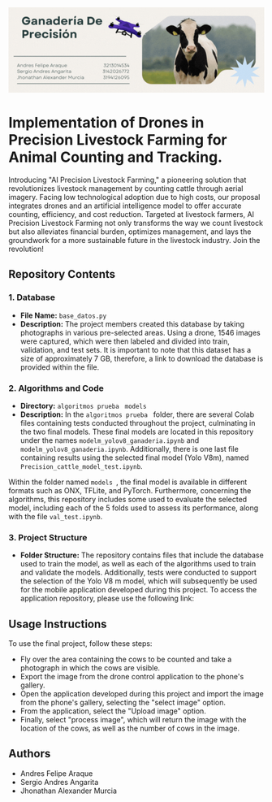   ![./Ganaderia.gif](./Ganaderia.gif)

# Implementation of Drones in Precision Livestock Farming for Animal Counting and Tracking.

Introducing "AI Precision Livestock Farming," a pioneering solution that revolutionizes livestock management by counting cattle through aerial imagery. Facing low technological adoption due to high costs, our proposal integrates drones and an artificial intelligence model to offer accurate counting, efficiency, and cost reduction. Targeted at livestock farmers, AI Precision Livestock Farming not only transforms the way we count livestock but also alleviates financial burden, optimizes management, and lays the groundwork for a more sustainable future in the livestock industry. Join the revolution!

## Repository Contents

### 1. Database

- **File Name:** `base_datos.py`
- **Description:** 
The project members created this database by taking photographs in various pre-selected areas. Using a drone, 1546 images were captured, which were then labeled and divided into train, validation, and test sets. It is important to note that this dataset has a size of approximately 7 GB, therefore, a link to download the database is provided within the file.


### 2. Algorithms and Code

- **Directory:** `algoritmos prueba ` `models `
- **Description:** In the  `algoritmos prueba ` folder, there are several Colab files containing tests conducted throughout the project, culminating in the two final models. These final models are located in this repository under the names `modelm_yolov8_ganaderia.ipynb` and `modelm_yolov8_ganaderia.ipynb`. Additionally, there is one last file containing results using the selected final model (Yolo V8m), named `Precision_cattle_model_test.ipynb`.

Within the folder named `models `, the final model is available in different formats such as ONX, TFLite, and PyTorch. Furthermore, concerning the algorithms, this repository includes some used to evaluate the selected model, including each of the 5 folds used to assess its performance, along with the file `val_test.ipynb`.

### 3. Project Structure

- **Folder Structure:** 
The repository contains files that include the database used to train the model, as well as each of the algorithms used to train and validate the models. Additionally, tests were conducted to support the selection of the Yolo V8 m model, which will subsequently be used for the mobile application developed during this project. To access the application repository, please use the following link: 

## Usage Instructions

To use the final project, follow these steps:
- Fly over the area containing the cows to be counted and take a photograph in which the cows are visible.
- Export the image from the drone control application to the phone's gallery.
- Open the application developed during this project and import the image from the phone's gallery, selecting the "select image" option.
- From the application, select the "Upload image" option.
- Finally, select "process image", which will return the image with the location of the cows, as well as the number of cows in the image.


## Authors
- Andres Felipe Araque
- Sergio Andres Angarita
- Jhonathan Alexander Murcia
